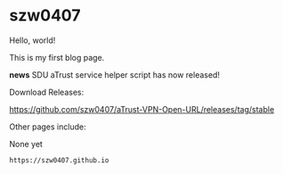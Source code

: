 # szw0407

Hello, world!

This is my first blog page.

**news** SDU aTrust service helper script has now released!

Download Releases:

https://github.com/szw0407/aTrust-VPN-Open-URL/releases/tag/stable

Other pages include:

None yet

`https://szw0407.github.io`
